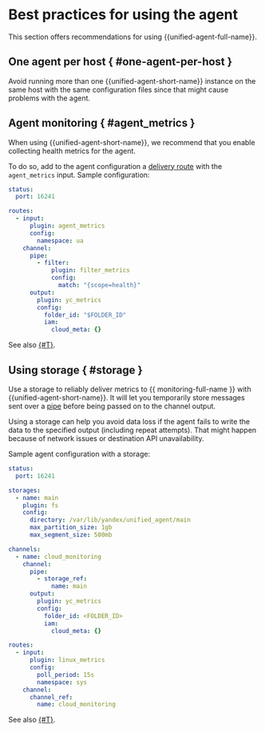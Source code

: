 # Best practices for using the agent

This section offers recommendations for using {{unified-agent-full-name}}.

## One agent per host { #one-agent-per-host }

Avoid running more than one {{unified-agent-short-name}} instance on the same host with the same configuration files since that might cause problems with the agent.

## Agent monitoring { #agent_metrics }

When using {{unified-agent-short-name}}, we recommend that you enable collecting health metrics for the agent.

To do so, add to the agent configuration a [delivery route](index.md#routes) with the `agent_metrics` input. Sample configuration:

```yaml
status:
  port: 16241

routes:
  - input:
      plugin: agent_metrics
      config:
        namespace: ua
    channel:
      pipe:
        - filter:
            plugin: filter_metrics
            config:
              match: "{scope=health}"
      output:
        plugin: yc_metrics
        config:
          folder_id: "$FOLDER_ID"
          iam:
            cloud_meta: {}
```

See also [{#T}](configuration.md#agent_metrics_input).

## Using storage { #storage }

Use a storage to reliably deliver metrics to {{ monitoring-full-name }} with {{unified-agent-short-name}}. It will let you temporarily store messages sent over a [pipe](index.md#pipes) before being passed on to the channel output.

Using a storage can help you avoid data loss if the agent fails to write the data to the specified output (including repeat attempts). That might happen because of network issues or destination API unavailability.

Sample agent configuration with a storage:

```yaml
status:
  port: 16241

storages:
  - name: main
    plugin: fs
    config:
      directory: /var/lib/yandex/unified_agent/main
      max_partition_size: 1gb
      max_segment_size: 500mb

channels:
  - name: cloud_monitoring
    channel:
      pipe:
        - storage_ref:
            name: main
      output:
        plugin: yc_metrics
        config:
          folder_id: <FOLDER_ID>
          iam:
            cloud_meta: {}

routes:
  - input:
      plugin: linux_metrics
      config:
        poll_period: 15s
        namespace: sys
    channel:
      channel_ref:
        name: cloud_monitoring
```

See also [{#T}](configuration.md#storages).

